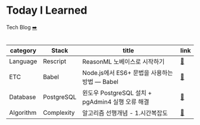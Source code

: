 # Today I Learned

Tech Blog [➡️](https://mauv2sky.medium.com/)
<br><br>

| category | Stack | title | link |
| -------- | ----- | ---- | ---- |
| Language | Rescript | ReasonML 노베이스로 시작하기 | [🔗](https://medium.com/ahyeonkim/reasonml-%EB%85%B8%EB%B2%A0%EC%9D%B4%EC%8A%A4%EB%A1%9C-%EC%8B%9C%EC%9E%91%ED%95%98%EA%B8%B0-f172daa3d145)| 
| ETC | Babel | Node.js에서 ES6+ 문법을 사용하는 방법 — Babel | [🔗](https://mauv2sky.medium.com/node-js%EC%97%90%EC%84%9C-es6-%EB%AC%B8%EB%B2%95%EC%9D%84-%EC%82%AC%EC%9A%A9%ED%95%98%EB%8A%94-%EB%B0%A9%EB%B2%95-babel-601c2e244096) |
| Database | PostgreSQL | 윈도우 PostgreSQL 설치 + pgAdmin4 실행 오류 해결 | [🔗](https://mauv2sky.medium.com/postgresql-%EC%9C%88%EB%8F%84%EC%9A%B0-postgresql-%EC%84%A4%EC%B9%98-pgadmin4-%EC%8B%A4%ED%96%89-%EC%98%A4%EB%A5%98-%ED%95%B4%EA%B2%B0-e7b6455fdf3b)
| Algorithm | Complexity | 알고리즘 선행개념 - 1.시간복잡도 | [🔗](https://medium.com/ahyeonkim/%EC%95%8C%EA%B3%A0%EB%A6%AC%EC%A6%98-%EC%84%A0%ED%96%89%EA%B0%9C%EB%85%90-1-%EC%8B%9C%EA%B0%84%EB%B3%B5%EC%9E%A1%EB%8F%84-eea9bdd1b176) |
